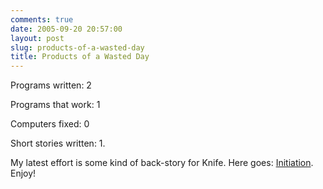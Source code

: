 ```yaml
---
comments: true
date: 2005-09-20 20:57:00
layout: post
slug: products-of-a-wasted-day
title: Products of a Wasted Day
---
```


Programs written: 2  

Programs that work: 1  

Computers fixed: 0  

Short stories written: 1.  

My latest effort is some kind of back-story for Knife.  Here goes: <a href="/fiction/initiation">Initiation</a>.  Enjoy!  


